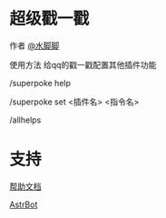 # 超级戳一戳

作者
[@水脚脚](https://github.com/waterfeet)

使用方法
给qq的戳一戳配置其他插件功能

/superpoke help        

/superpoke set <插件名> <指令名>  

/allhelps


# 支持
[帮助文档](https://astrbot.soulter.top/dev/plugin.html)

[AstrBot](https://github.com/Soulter/AstrBot)
